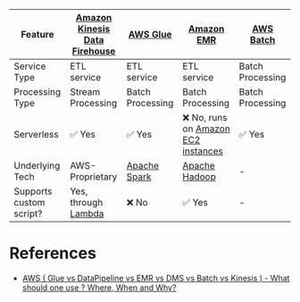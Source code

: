 
| Feature                 | [Amazon Kinesis Data Firehouse](../StreamProcessing/AmazonKinesis/AmazonKinesisDataFirehouse.md) | [AWS Glue](ETL/AWSGlue.md)                                                                         | [Amazon EMR](ETL/AmazonEMR.md)                                                                             | [AWS Batch](AWSBatch.md) |
|-------------------------|--------------------------------------------------------------------------------------------------|----------------------------------------------------------------------------------------------------|------------------------------------------------------------------------------------------------------------|--------------------------|
| Service Type            | ETL service                                                                                      | ETL service                                                                                        | ETL service                                                                                                | Batch Processing         |
| Processing Type         | Stream Processing                                                                                | Batch Processing                                                                                   | Batch Processing                                                                                           | Batch Processing         |
| Serverless              | :white_check_mark: Yes                                                                           | :white_check_mark: Yes                                                                             | :x: No, runs on [Amazon EC2 instances](../../3_ComputeServices/AmazonEC2/Readme.md)                        | :white_check_mark: Yes   |
| Underlying Tech         | AWS-Proprietary                                                                                  | [Apache Spark](../../../1_HLDDesignComponents/5_BigDataComponents/StreamProcessing/ApacheSpark.md) | [Apache Hadoop](../../../1_HLDDesignComponents/5_BigDataComponents/BatchProcessing/ApacheHadoop/Readme.md) | -                        |
| Supports custom script? | Yes, through [Lambda](../../3_ComputeServices/AWSLambda/Readme.md)                               | :x: No                                                                                             | :white_check_mark: Yes                                                                                     | -                        |

# References
- [AWS ( Glue vs DataPipeline vs EMR vs DMS vs Batch vs Kinesis ) - What should one use ? Where, When and Why?](https://www.linkedin.com/pulse/aws-glue-vs-datapipeline-emr-dms-batch-kinesis-what-ramamurthy/)